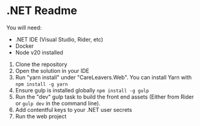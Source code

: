 # .NET Readme

You will need:
- .NET IDE (Visual Studio, Rider, etc)
- Docker
- Node v20 installed

1. Clone the repository
2. Open the solution in your IDE
3. Run "yarn install" under "CareLeavers.Web". You can install Yarn with ```npm install -g yarn```
4. Ensure gulp is installed globally ```npm install -g gulp```
5. Run the "dev" gulp task to build the front end assets (Either from Rider or ```gulp dev``` in the command line).
6. Add contentful keys to your .NET user secrets
7. Run the web project